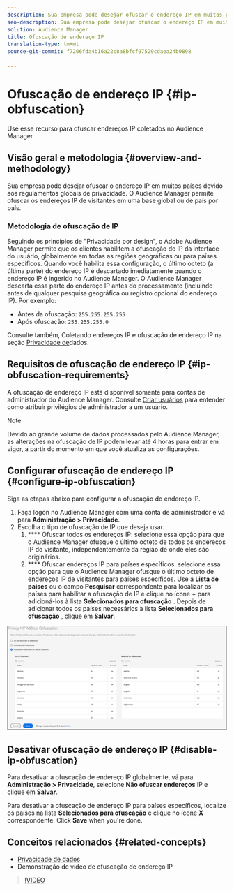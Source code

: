 ```yaml
---
description: Sua empresa pode desejar ofuscar o endereço IP em muitos países devido aos regulamentos globais de privacidade. O Audience Manager permite ofuscar os endereços IP de visitantes em uma base global ou de país por país.
seo-description: Sua empresa pode desejar ofuscar o endereço IP em muitos países devido aos regulamentos globais de privacidade. O Audience Manager permite ofuscar os endereços IP de visitantes em uma base global ou de país por país.
solution: Audience Manager
title: Ofuscação de endereço IP
translation-type: tm+mt
source-git-commit: f7206fda4b16a22c8a8bfcf97529cdaea24b0898

---
```



# Ofuscação de endereço IP {#ip-obfuscation}

Use esse recurso para ofuscar endereços IP coletados no Audience Manager.

## Visão geral e metodologia {#overview-and-methodology}

Sua empresa pode desejar ofuscar o endereço IP em muitos países devido aos regulamentos globais de privacidade. O Audience Manager permite ofuscar os endereços IP de visitantes em uma base global ou de país por país.

### Metodologia de ofuscação de IP

Seguindo os princípios de "Privacidade por design", o Adobe Audience Manager permite que os clientes habilitem a ofuscação de IP da interface do usuário, globalmente em todas as regiões geográficas ou para países específicos. Quando você habilita essa configuração, o último octeto (a última parte) do endereço IP é descartado imediatamente quando o endereço IP é ingerido no Audience Manager. O Audience Manager descarta essa parte do endereço IP antes do processamento (incluindo antes de qualquer pesquisa geográfica ou registro opcional do endereço IP). Por exemplo:

* Antes da ofuscação: `255.255.255.255`
* Após ofuscação: `255.255.255.0`

Consulte também, Coletando endereços IP e ofuscação de endereço IP na seção [Privacidade de](/help/using/overview/data-security-and-privacy/data-privacy.md)dados.

## Requisitos de ofuscação de endereço IP {#ip-obfuscation-requirements}

A ofuscação de endereço IP está disponível somente para contas de administrador do Audience Manager. Consulte [Criar usuários](/help/using/features/administration/administration-overview.md#create-users) para entender como atribuir privilégios de administrador a um usuário.

>[!NOTE]
>
> Devido ao grande volume de dados processados pelo Audience Manager, as alterações na ofuscação de IP podem levar até 4 horas para entrar em vigor, a partir do momento em que você atualiza as configurações.

## Configurar ofuscação de endereço IP {#configure-ip-obfuscation}

Siga as etapas abaixo para configurar a ofuscação do endereço IP.

1. Faça logon no Audience Manager com uma conta de administrador e vá para **Administração &gt; Privacidade**.
2. Escolha o tipo de ofuscação de IP que deseja usar.
   1. **** Ofuscar todos os endereços IP: selecione essa opção para que o Audience Manager ofusque o último octeto de todos os endereços IP do visitante, independentemente da região de onde eles são originários.
   2. **** Ofuscar endereços IP para países específicos: selecione essa opção para que o Audience Manager ofusque o último octeto de endereços IP de visitantes para países específicos. Use a **Lista de países** ou o campo **Pesquisar** correspondente para localizar os países para habilitar a ofuscação de IP e clique no ícone + para adicioná-los à lista **Selecionados para ofuscação** . Depois de adicionar todos os países necessários à lista **Selecionados para ofuscação** , clique em **Salvar**.

![](assets/ip-obfuscation.png)

## Desativar ofuscação de endereço IP {#disable-ip-obfuscation}

Para desativar a ofuscação de endereço IP globalmente, vá para **Administração &gt; Privacidade**, selecione **Não ofuscar endereços** IP e clique em **Salvar**.

Para desativar a ofuscação de endereço IP para países específicos, localize os países na lista **Selecionados para ofuscação** e clique no ícone **X** correspondente. Click **Save** when you're done.

## Conceitos relacionados {#related-concepts}

* [Privacidade de dados](/help/using/overview/data-security-and-privacy/data-privacy.md)
* Demonstração de vídeo de ofuscação de endereço IP
>[!VIDEO](https://video.tv.adobe.com/v/27218/?captions=por_br)

